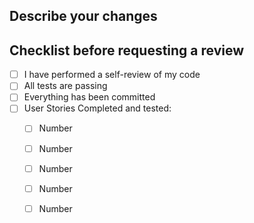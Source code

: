 ## Describe your changes

## Checklist before requesting a review
- [ ] I have performed a self-review of my code
- [ ] All tests are passing
- [ ] Everything has been committed
- [ ] User Stories Completed and tested:
  - [ ] Number 
  - [ ] Number
  - [ ] Number
  - [ ] Number
  - [ ] Number


